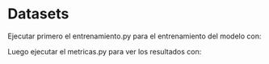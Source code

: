 # Datasets

Ejecutar primero el entrenamiento.py para el entrenamiento del modelo con:

Luego ejecutar el metricas.py para ver los resultados con:
